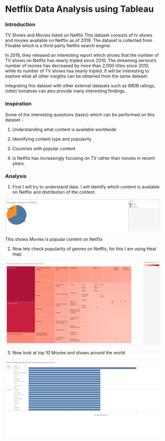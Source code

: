 # Netflix Data Analysis using Tableau

### Introduction
TV Shows and Movies listed on Netflix
This dataset consists of tv shows and movies available on Netflix as of 2019. The dataset is collected from Flixable which is a third-party Netflix search engine.

In 2018, they released an interesting report which shows that the number of TV shows on Netflix has nearly tripled since 2010. The streaming service’s number of movies has decreased by more than 2,000 titles since 2010, while its number of TV shows has nearly tripled. It will be interesting to explore what all other insights can be obtained from the same dataset.

Integrating this dataset with other external datasets such as IMDB ratings, rotten tomatoes can also provide many interesting findings.

### Inspiration
Some of the interesting questions (tasks) which can be performed on this dataset -

1. Understanding what content is available worldwide

2. Identifying content type and popularity 

3. Countries with popular content

4. Is Netflix has increasingly focusing on TV rather than movies in recent years.

### Analysis

1. First I will try to understand data. I will identify which content is available on Netflix and distribution of the content. 

![](https://github.com/Utkarsha17/Tableau/blob/master/PieChart.PNG)

This shows Movies is popular content on Netflix

2. Now lets check popularity of genres on Netflix, for this I am using Heat map.

![](https://github.com/Utkarsha17/Tableau/blob/master/Popularity_Genre.PNG)

3. Now look at top 10 Movies and shows around the world

![](https://github.com/Utkarsha17/Tableau/blob/master/top_10.PNG)


